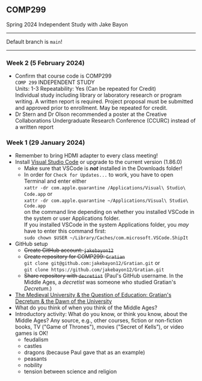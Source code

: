 ## COMP299
Spring 2024 Independent Study with Jake Bayon

---

Default branch is `main`!

---
### Week 2 (5 February 2024)
+ Confirm that course code is COMP299  
`COMP 299` INDEPENDENT STUDY  
Units: 1-3 Repeatability: Yes (Can be repeated for Credit)  
Individual study including library or laboratory research or program writing. A written report is required. Project proposal must be submitted and approved prior to enrollment. May be repeated for credit.
+ Dr Stern and Dr Olson recommended a poster at the Creative Collaborations Undergraduate Research Conference (CCURC) instead of a written report  
### Week 1 (29 January 2024)
+ Remember to bring HDMI adapter to every class meeting!
+ Install [Visual Studio Code](https://code.visualstudio.com/) or upgrade to the current version (1.86.0)
  - Make sure that VSCode is ***not*** installed in the Downloads folder!
  - In order for `Check for Updates...` to work, you have to open Terminal and enter either  
`xattr -dr com.apple.quarantine /Applications/Visual\ Studio\ Code.app` or  
`xattr -dr com.apple.quarantine ~/Applications/Visual\ Studio\ Code.app`  
on the command line depending on whether you installed VSCode in the system or user Applications folder.  
If you installed VSCode in the system Applications folder, you *may* have to enter this command first:  
`sudo chown $USER ~/Library/Caches/com.microsoft.VSCode.ShipIt`  
+ GitHub setup
  + ~~Create GitHub account: `jakebayon12`~~
  + ~~Create repository for COMP299: `Gratian`~~   
  `git clone git@github.com:jakebayon12/Gratian.git` or  
  `git clone https://github.com/jakebayon12/Gratian.git`  
  + ~~Share repository with `decretist`~~ (Paul's GitHub username. In the Middle Ages, a *decretist* was someone who studied Gratian's *Decretum*.)
+ [The Medieval University & the Question of Education: Gratian's Decretum & the Dawn of the University](https://www.youtube.com/watch?v=x2KbkcjMLDM)
+ What do you think of when you think of the Middle Ages?
+ Introductory activity: What do you know, or think you know, about the Middle Ages? Any source, e.g., other courses, fiction or non-fiction books, TV ("Game of Thrones"), movies ("Secret of Kells”), or video games is OK!
  - feudalism
  - castles
  - dragons (because Paul gave that as an example)
  - peasants
  - nobility
  - tension between science and religion
